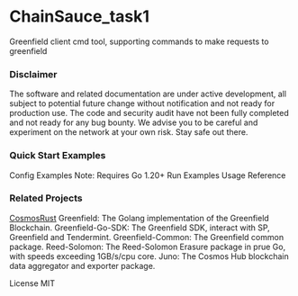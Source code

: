 # ChainSauce_task1

Greenfield client cmd tool, supporting commands to make requests to greenfield

### Disclaimer
The software and related documentation are under active development, all subject to potential future change without notification and not ready for production use. The code and security audit have not been fully completed and not ready for any bug bounty. We advise you to be careful and experiment on the network at your own risk. Stay safe out there.

### Quick Start Examples
Config Examples
Note: Requires Go 1.20+
Run Examples
Usage
Reference

### Related Projects
[CosmosRust](https://github.com/cosmos/cosmos-rust)
Greenfield: The Golang implementation of the Greenfield Blockchain.
Greenfield-Go-SDK: The Greenfield SDK, interact with SP, Greenfield and Tendermint.
Greenfield-Common: The Greenfield common package.
Reed-Solomon: The Reed-Solomon Erasure package in prue Go, with speeds exceeding 1GB/s/cpu core.
Juno: The Cosmos Hub blockchain data aggregator and exporter package.

License
MIT
